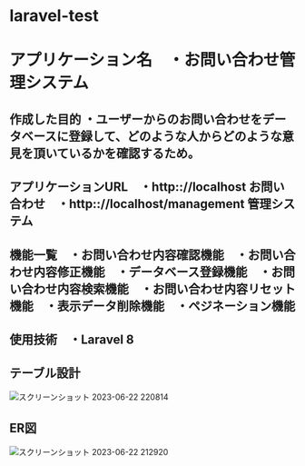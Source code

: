 # laravel-test
# アプリケーション名　・お問い合わせ管理システム
## 作成した目的  ・ユーザーからのお問い合わせをデータベースに登録して、どのような人からどのような意見を頂いているかを確認するため。
## アプリケーションURL　・http:://localhost お問い合わせ　・http:://localhost/management 管理システム
## 機能一覧　・お問い合わせ内容確認機能　・お問い合わせ内容修正機能　・データベース登録機能　・お問い合わせ内容検索機能　・お問い合わせ内容リセット機能　・表示データ削除機能　・ペジネーション機能
## 使用技術　・Laravel 8
## テーブル設計
![スクリーンショット 2023-06-22 220814](https://github.com/mitsuun0121/laravel-test/assets/130974761/57c79940-a26e-4716-8d7a-fa1d7792b479)
## ER図
![スクリーンショット 2023-06-22 212920](https://github.com/mitsuun0121/laravel-test/assets/130974761/77a5f7cc-1375-4c56-98b8-7c3ea36e223c)

